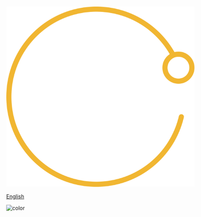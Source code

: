 <!-- _coverpage.md -->

![logo](./img/GitHub-Satellite-Icon.svg)

[English](./README)

![color](#1b1d2a)
